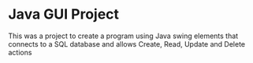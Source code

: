 # Java GUI Project
This was a project to create a program using Java swing elements that connects to a SQL database and allows Create, Read, Update and Delete actions